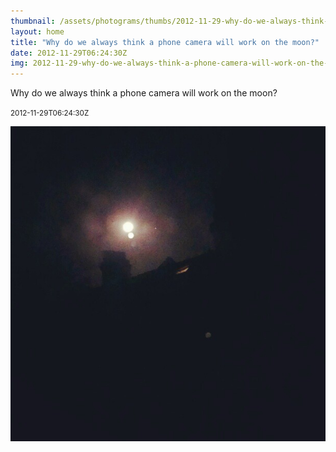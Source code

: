 ```yaml
---
thumbnail: /assets/photograms/thumbs/2012-11-29-why-do-we-always-think-a-phone-camera-will-work-on-the-moon-.jpg
layout: home
title: "Why do we always think a phone camera will work on the moon?"
date: 2012-11-29T06:24:30Z
img: 2012-11-29-why-do-we-always-think-a-phone-camera-will-work-on-the-moon-.jpg
---
```


Why do we always think a phone camera will work on the moon?

<small>2012-11-29T06:24:30Z</small>

![Why do we always think a phone camera will work on the moon?](/assets/photograms/original/2012-11-29-why-do-we-always-think-a-phone-camera-will-work-on-the-moon-.jpg)
